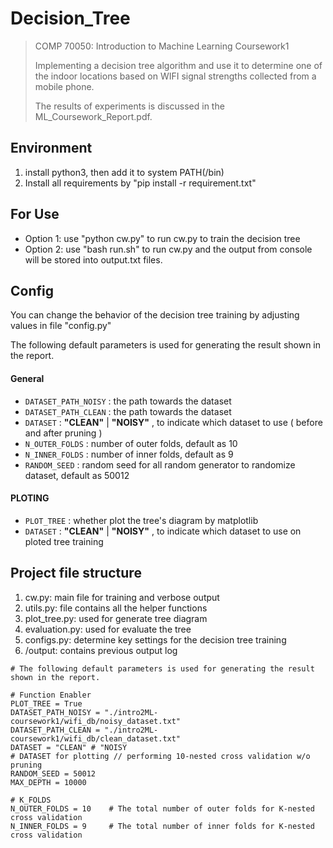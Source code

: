 # Decision_Tree
>COMP 70050: Introduction to Machine Learning Coursework1
>
>Implementing a decision tree algorithm and use it to determine one of the indoor locations based on WIFI signal strengths collected from a mobile phone.
>
>The results of experiments is discussed in the ML_Coursework_Report.pdf.

## Environment
1. install python3, then add it to system PATH(/bin)
2. Install all requirements by "pip install -r requirement.txt"

## For Use
* Option 1: use "python cw.py" to run cw.py to train the decision tree
* Option 2: use "bash run.sh" to run cw.py and the output from console will be stored into output.txt files.

## Config
You can change the behavior of the decision tree training by adjusting values in file "config.py"

The following default parameters is used for generating the result shown in the report.
#### General
* `DATASET_PATH_NOISY`    : the path towards the dataset
* `DATASET_PATH_CLEAN`    : the path towards the dataset
* `DATASET`               : **"CLEAN"** | **"NOISY"** , to indicate which dataset to use ( before and after pruning )
* `N_OUTER_FOLDS`         : number of outer folds, default as 10
* `N_INNER_FOLDS`         : number of inner folds, default as 9 
* `RANDOM_SEED`           : random seed for all random generator to randomize dataset, default as 50012
#### PLOTING 
* `PLOT_TREE`             : whether plot the tree's diagram by matplotlib  
* `DATASET`               : **"CLEAN"** | **"NOISY"** , to indicate which dataset to use on ploted tree training 

## Project file structure
1. cw.py: main file for training and verbose output
2. utils.py: file contains all the helper functions
3. plot_tree.py: used for generate tree diagram
4. evaluation.py: used for evaluate the tree
5. configs.py: determine key settings for the decision tree training
6. /output: contains previous output log
```
# The following default parameters is used for generating the result shown in the report.

# Function Enabler
PLOT_TREE = True
DATASET_PATH_NOISY = "./intro2ML-coursework1/wifi_db/noisy_dataset.txt"
DATASET_PATH_CLEAN = "./intro2ML-coursework1/wifi_db/clean_dataset.txt"
DATASET = "CLEAN" # "NOISY                                                     # DATASET for plotting // performing 10-nested cross validation w/o pruning
RANDOM_SEED = 50012
MAX_DEPTH = 10000

# K_FOLDS 
N_OUTER_FOLDS = 10    # The total number of outer folds for K-nested cross validation 
N_INNER_FOLDS = 9     # The total number of inner folds for K-nested cross validation 
```


